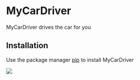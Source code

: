 # MyCarDriver 
MyCarDriver drives the car for you

## Installation 
Use the package manager [pip](https://pypi.org/project/pip/) to install MyCarDriver 

![](https://pypi.org/static/images/logo-small.95de8436.svg)

